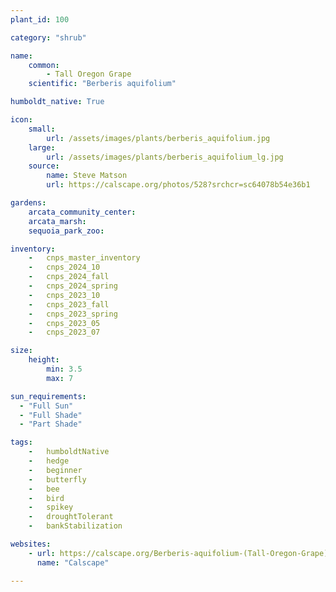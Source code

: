 ```yaml
---
plant_id: 100

category: "shrub"

name: 
    common: 
        - Tall Oregon Grape 
    scientific: "Berberis aquifolium"   

humboldt_native: True

icon: 
    small: 
        url: /assets/images/plants/berberis_aquifolium.jpg 
    large: 
        url: /assets/images/plants/berberis_aquifolium_lg.jpg 
    source: 
        name: Steve Matson 
        url: https://calscape.org/photos/528?srchcr=sc64078b54e36b1

gardens:
    arcata_community_center:
    arcata_marsh:
    sequoia_park_zoo:

inventory: 
    -   cnps_master_inventory
    -   cnps_2024_10
    -   cnps_2024_fall
    -   cnps_2024_spring
    -   cnps_2023_10
    -   cnps_2023_fall
    -   cnps_2023_spring
    -   cnps_2023_05 
    -   cnps_2023_07 

size:
    height: 
        min: 3.5
        max: 7

sun_requirements:
  - "Full Sun"
  - "Full Shade"
  - "Part Shade"

tags:  
    -   humboldtNative
    -   hedge
    -   beginner
    -   butterfly
    -   bee
    -   bird
    -   spikey
    -   droughtTolerant
    -   bankStabilization

websites:
    - url: https://calscape.org/Berberis-aquifolium-(Tall-Oregon-Grape)
      name: "Calscape"

---
```




